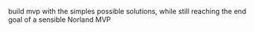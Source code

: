 build mvp with the simples possible solutions, while still reaching the end goal of a sensible Norland MVP 